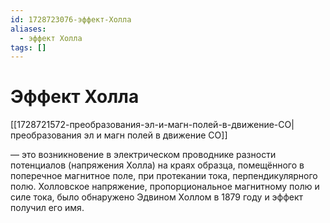 ```yaml
---
id: 1728723076-эффект-Холла
aliases:
  - эффект Холла
tags: []
---
```


# Эффект Холла
[[1728721572-преобразования-эл-и-магн-полей-в-движение-СО|преобразования эл и магн полей в движение СО]]

— это возникновение в электрическом проводнике разности потенциалов (напряжения Холла) на краях образца, помещённого в поперечное магнитное поле, при протекании тока, перпендикулярного полю.
Холловское напряжение, пропорциональное магнитному полю и силе тока, было обнаружено Эдвином Холлом в 1879 году и эффект получил его имя.

